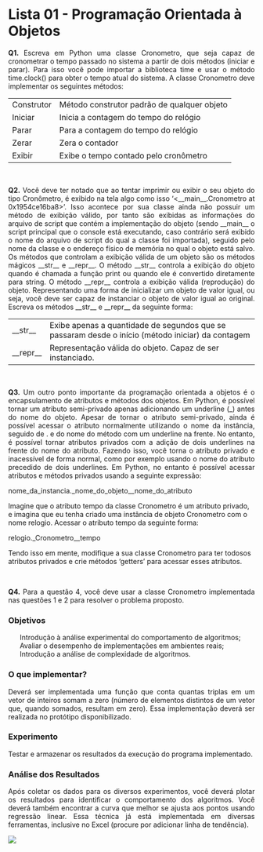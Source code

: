 # Lista 01 - Programação Orientada à Objetos

<p align='justify'>
    <strong>Q1.</strong> Escreva em Python uma classe Cronometro, que seja capaz de cronometrar o tempo passado no sistema a partir de dois métodos (iniciar e parar). Para isso você pode importar a biblioteca time e usar o método time.clock() para obter o tempo atual do sistema. A  classe Cronometro deve implementar os seguintes métodos:
</p>

<table> 
  <tr>
    <td> Construtor </td>
    <td>Método construtor padrão de qualquer objeto </td>
  </tr>
  <tr>
    <td> Iniciar </td>
    <td> Inicia a contagem do tempo do relógio </td>
  </tr>
  <tr>
    <td> Parar </td>
    <td> Para a contagem do tempo do relógio </td>
  </tr>
  <tr>
    <td> Zerar </td>
    <td> Zera o contador </td>
  </tr>
  <tr>
    <td> Exibir </td>
    <td> Exibe o tempo contado pelo cronômetro </td>
  </tr>
</table>
<br>

<p align='justify'>
    <strong>Q2.</strong> Você deve ter notado que ao tentar imprimir ou exibir o seu objeto do tipo Cronômetro, é exibido na tela algo como isso ‘<__main__.Cronometro at 0x1954ce16ba8>’. Isso acontece por sua classe ainda não possuir um método de exibição válido, por tanto são exibidas as informações do arquivo de script que contém a implementação do objeto (sendo __main__ o script principal que o console está executando, 
    caso contrário será exibido o nome do arquivo de script do qual a classe foi importada), seguido pelo nome da classe e o endereço físico de memória no qual o objeto está salvo. Os métodos que controlam a exibição válida de um objeto são os métodos mágicos __str__ e __repr__. O método __str__ controla a exibição do objeto quando é chamada a função print ou quando ele é convertido diretamente para string. O método __repr__ controla a exibição válida (reprodução) do objeto. Representando uma forma de inicializar um objeto de valor igual, ou seja, você deve ser capaz de instanciar o objeto de valor igual ao original. Escreva os métodos __str__ e __repr__ da seguinte forma:
</p>

<table>
  <tr>
    <td> __str__ </td>
    <td> Exibe apenas a quantidade de segundos que se passaram desde o início (método iniciar) da contagem </td>
  </tr>
  <tr>
    <td> __repr__ </td>
    <td> Representação válida do objeto. Capaz de ser instanciado.</td>
  </tr>
</table>
<br>

<p align='justify'> 
  <strong>Q3.</strong> Um outro ponto importante da programação orientada a objetos é o encapsulamento de atributos e métodos dos objetos. Em Python, é possível tornar um atributo semi-privado apenas adicionando um underline (_) antes do nome do objeto. Apesar de tornar o atributo semi-privado, ainda é possível acessar o atributo normalmente utilizando o nome da instância, seguido de . e do nome do método com um underline na frente. No entanto, é possível tornar atributos privados com a adição de dois underlines na frente do nome do atributo. Fazendo isso, você torna o atributo privado e inacessível de forma normal, como por exemplo usando o nome do atributo precedido de dois underlines. Em Python, no entanto é possível acessar atributos e métodos privados usando a seguinte expressão:

  nome_da_instancia._nome_do_objeto__nome_do_atributo<br>

  Imagine que o atributo tempo da classe Cronometro é um atributo privado, e imagina que eu tenha criado uma instância de objeto Cronometro com o nome relogio. Acessar o atributo tempo da seguinte
  forma:

  relogio._Cronometro__tempo <br> 

  Tendo isso em mente, modifique a sua classe Cronometro para ter todosos atributos privados e crie métodos ‘getters’ para acessar esses
  atributos.
</p>
<br>

<p align='justify'> 
  <strong>Q4.</strong> Para a questão 4, você deve usar a classe Cronometro implementada nas questões 1 e 2 para resolver o problema proposto.
</p>

<h3> Objetivos </h3>
<ul style="list-style-type:none;">
    <li>Introdução à análise experimental do comportamento de algoritmos;</li>
    <li>Avaliar o desempenho de implementações em ambientes reais;</li>
    <li>Introdução a análise de complexidade de algoritmos.</li>
</ul>

<h3> O que implementar? </h3>
<p align='justify'> 
  Deverá ser implementada uma função que conta quantas triplas em um vetor de inteiros somam a zero (número de elementos distintos de um vetor que, quando somados, resultam em zero). Essa implementação deverá ser realizada no protótipo disponibilizado.
</p>

<h3> Experimento </h3>
<p> Testar e armazenar os resultados da execução do programa implementado. </p>

<h3> Análise dos Resultados </h3>
<p align='justify'> 
  Após coletar os dados para os diversos experimentos, você deverá plotar os resultados para identificar o comportamento dos algoritmos. Você deverá também encontrar a curva que melhor se ajusta aos pontos usando regressão linear. Essa técnica já está implementada em diversas ferramentas, inclusive no Excel (procure por adicionar linha de tendência). 
</p>

<img src='https://github.com/pedrosena138/IF969-Algoritmos-e-Estrutura-de-Dados/blob/master/Listas/01/Tempo%20M%C3%A9dio%20(seg)%20x%20Tamanho%20do%20vetor.png'>
